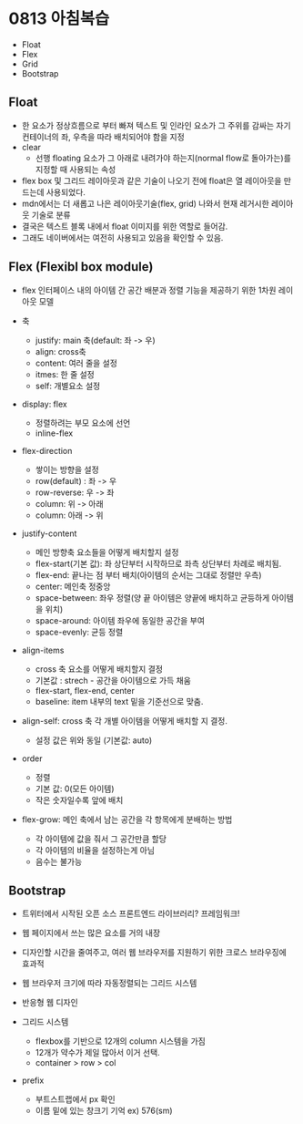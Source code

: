 # 0813 아침복습

* Float
* Flex
* Grid
* Bootstrap



## Float

* 한 요소가 정상흐름으로 부터 빠져 텍스트 및 인라인 요소가 그 주위를 감싸는 자기 컨테이너의 좌, 우측을 따라 배치되어야 함을 지정
* clear
  * 선행 floating 요소가 그 아래로 내려가야 하는지(normal flow로 돌아가는)를 지정할 때 사용되는 속성
* flex box 및 그리드 레이아웃과 같은 기술이 나오기 전에 float은 열 레이아웃을 만드는데 사용되었다.
* mdn에서는 더 새롭고 나은 레이아웃기술(flex, grid) 나와서 현재 레거시한 레이아웃 기술로 분류
* 결국은 텍스트 블록 내에서  float  이미지를 위한 역할로 들어감.
* 그래도 네이버에서는 여전히 사용되고 있음을 확인할 수 있음.



## Flex (Flexibl box module)

* flex 인터페이스 내의 아이템 간 공간 배분과 정렬 기능을 제공하기 위한 1차원 레이아웃 모델
* 축
  * justify: main 축(default: 좌 -> 우)
  * align: cross축
  * content: 여러 줄을 설정
  * itmes: 한 줄 설정
  * self: 개별요소 설정
* display: flex
  * 정렬하려는 부모 요소에 선언
  * inline-flex
* flex-direction
  * 쌓이는 방향을 설정
  * row(default) : 좌 -> 우
  * row-reverse: 우 -> 좌
  * column: 위 -> 아래
  * column: 아래 -> 위
* justify-content
  * 메인 방향축 요소들을 어떻게 배치할지 설정
  * flex-start(기본 값): 좌 상단부터 시작하므로 좌측 상단부터 차례로 배치됨.
  * flex-end: 끝나는 점 부터 배치(아이템의 순서는 그대로 정렬만 우측)
  * center: 메인축 정중앙
  * space-between: 좌우 정렬(양 끝 아이템은 양끝에 배치하고 균등하게 아이템을 위치)
  * space-around: 아이템 좌우에 동일한 공간을 부여
  * space-evenly: 균등 정렬

* align-items
  * cross 축 요소를 어떻게 배치할지 결정
  * 기본값 : strech - 공간을 아이템으로 가득 채움
  * flex-start, flex-end, center
  * baseline: item 내부의 text 밑을 기준선으로 맞춤.
* align-self: cross 축 각 개별 아이템을 어떻게 배치할 지 결정.
  * 설정 값은 위와 동일 (기본값: auto)
* order
  * 정렬
  * 기본 값: 0(모든 아이템)
  * 작은 숫자일수록 앞에 배치
* flex-grow: 메인 축에서 남는 공간을 각 항목에게 분배하는 방법
  * 각 아이템에 값을 줘서 그 공간만큼 할당
  * 각 아이템의 비율을 설정하는게 아님
  * 음수는 불가능



## Bootstrap

* 트위터에서 시작된 오픈 소스 프론트엔드 라이브러리? 프레임워크!
* 웹 페이지에서 쓰는 많은 요소를 거의 내장
* 디자인할 시간을 줄여주고, 여러 웹 브라우저를 지원하기 위한 크로스 브라우징에 효과적
* 웹 브라우저 크기에 따라 자동정렬되는 그리드 시스템
* 반응형 웹 디자인
* 그리드 시스템
  * flexbox를 기반으로 12개의 column 시스템을 가짐
  * 12개가 약수가 제일 많아서 이거 선택.
  * container > row > col

* prefix
  * 부트스트랩에서  px 확인
  * 이름 밑에 있는 창크기 기억  ex) 576(sm)
